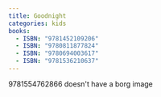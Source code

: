 ```yaml
---
title: Goodnight
categories: kids
books:
  - ISBN: "9781452109206"
  - ISBN: "9780811877824"
  - ISBN: "9780694003617"
  - ISBN: "9781536210637"
---
```


9781554762866 doesn't have a borg image